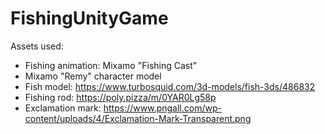 # FishingUnityGame

Assets used:
- Fishing animation: Mixamo "Fishing Cast"
- Mixamo "Remy" character model
- Fish model: https://www.turbosquid.com/3d-models/fish-3ds/486832
- Fishing rod: https://poly.pizza/m/0YAR0Lg58p
- Exclamation mark: https://www.pngall.com/wp-content/uploads/4/Exclamation-Mark-Transparent.png
